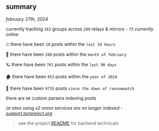 
## summary
_february 27th, 2024_

currently tracking `163` groups across `299` relays & mirrors - _`73` currently online_

⏲ there have been `10` posts within the `last 24 hours`

🦈 there have been `260` posts within the `month of february`

🪐 there have been `761` posts within the `last 90 days`

🏚 there have been `453` posts within the `year of 2024`

🦕 there have been `9735` posts `since the dawn of ransomwatch`

there are `96` custom parsers indexing posts

_`20` sites using v2 onion services are no longer indexed - [support.torproject.org](https://support.torproject.org/onionservices/v2-deprecation/)_

> see the project [README](https://github.com/joshhighet/ransomwatch#ransomwatch--) for backend technicals
